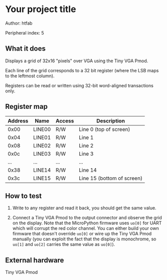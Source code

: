 <!---

This file is used to generate your project datasheet. Please fill in the information below and delete any unused
sections.

The peripheral index is the number TinyQV will use to select your peripheral.  You will pick a free
slot when raising the pull request against the main TinyQV repository, and can fill this in then.  You
also need to set this value as the PERIPHERAL_NUM in your test script.

You can also include images in this folder and reference them in the markdown. Each image must be less than
512 kb in size, and the combined size of all images must be less than 1 MB.
-->

# Your project title

Author: htfab

Peripheral index: 5

## What it does

Displays a grid of 32x16 "pixels" over VGA using the Tiny VGA Pmod.

Each line of the grid corresponds to a 32 bit register (where the LSB maps to the leftmost column).

Registers can be read or written using 32-bit word-aligned transactions only.

## Register map

| Address | Name   | Access | Description                                                         |
|---------|--------|--------|---------------------------------------------------------------------|
| 0x00    | LINE00 | R/W    | Line 0 (top of screen)                                              |
| 0x04    | LINE01 | R/W    | Line 1                                                              |
| 0x08    | LINE02 | R/W    | Line 2                                                              |
| 0x0c    | LINE03 | R/W    | Line 3                                                              |
| ...     | ...    | ...    | ...                                                                 |
| 0x38    | LINE14 | R/W    | Line 14                                                             |
| 0x3c    | LINE15 | R/W    | Line 15 (bottom of screen)                                          |

## How to test

1. Write to any register and read it back, you should get the same value.

2. Connect a Tiny VGA Pmod to the output connector and observe the grid on the display.
   Note that the MicroPython firmware uses `uo[0]` for UART which will corrupt the red
   color channel. You can either build your own firmware that doesn't override `uo[0]`
   or wire up the Tiny VGA Pmod manually (you can exploit the fact that the display is
   monochrome, so `uo[1]` and `uo[2]` carries the same value as `uo[0]`).

## External hardware

Tiny VGA Pmod
